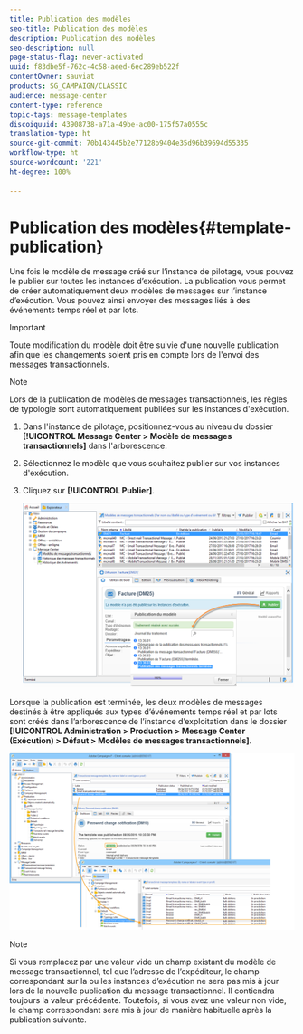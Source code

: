 ```yaml
---
title: Publication des modèles
seo-title: Publication des modèles
description: Publication des modèles
seo-description: null
page-status-flag: never-activated
uuid: f83dbe5f-762c-4c58-aeed-6ec289eb522f
contentOwner: sauviat
products: SG_CAMPAIGN/CLASSIC
audience: message-center
content-type: reference
topic-tags: message-templates
discoiquuid: 43908738-a71a-49be-ac00-175f57a0555c
translation-type: ht
source-git-commit: 70b143445b2e77128b9404e35d96b39694d55335
workflow-type: ht
source-wordcount: '221'
ht-degree: 100%

---
```



# Publication des modèles{#template-publication}

Une fois le modèle de message créé sur l’instance de pilotage, vous pouvez le publier sur toutes les instances d’exécution. La publication vous permet de créer automatiquement deux modèles de messages sur l’instance d’exécution. Vous pouvez ainsi envoyer des messages liés à des événements temps réel et par lots.

>[!IMPORTANT]
>
>Toute modification du modèle doit être suivie d&#39;une nouvelle publication afin que les changements soient pris en compte lors de l&#39;envoi des messages transactionnels.

>[!NOTE]
>
>Lors de la publication de modèles de messages transactionnels, les règles de typologie sont automatiquement publiées sur les instances d&#39;exécution.

1. Dans l&#39;instance de pilotage, positionnez-vous au niveau du dossier **[!UICONTROL Message Center > Modèle de messages transactionnels]** dans l&#39;arborescence.
1. Sélectionnez le modèle que vous souhaitez publier sur vos instances d&#39;exécution.
1. Cliquez sur **[!UICONTROL Publier]**.

   ![](assets/messagecenter_publish_model_008.png)

Lorsque la publication est terminée, les deux modèles de messages destinés à être appliqués aux types d’événements temps réel et par lots sont créés dans l’arborescence de l’instance d’exploitation dans le dossier **[!UICONTROL Administration > Production > Message Center (Exécution) > Défaut > Modèles de messages transactionnels]**.

![](assets/messagecenter_deployed_model_001.png)

>[!NOTE]
>
>Si vous remplacez par une valeur vide un champ existant du modèle de message transactionnel, tel que l’adresse de l’expéditeur, le champ correspondant sur la ou les instances d’exécution ne sera pas mis à jour lors de la nouvelle publication du message transactionnel. Il contiendra toujours la valeur précédente. Toutefois, si vous avez une valeur non vide, le champ correspondant sera mis à jour de manière habituelle après la publication suivante.
